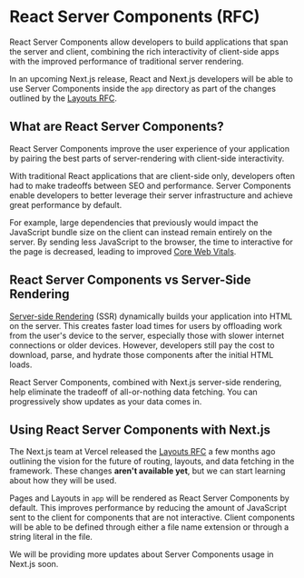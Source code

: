 # React Server Components (RFC)

React Server Components allow developers to build applications that span the server and client, combining the rich interactivity of client-side apps with the improved performance of traditional server rendering.

In an upcoming Next.js release, React and Next.js developers will be able to use Server Components inside the `app` directory as part of the changes outlined by the [Layouts RFC](https://nextjs.org/blog/layouts-rfc).

## What are React Server Components?

React Server Components improve the user experience of your application by pairing the best parts of server-rendering with client-side interactivity.

With traditional React applications that are client-side only, developers often had to make tradeoffs between SEO and performance. Server Components enable developers to better leverage their server infrastructure and achieve great performance by default.

For example, large dependencies that previously would impact the JavaScript bundle size on the client can instead remain entirely on the server. By sending less JavaScript to the browser, the time to interactive for the page is decreased, leading to improved [Core Web Vitals](https://vercel.com/blog/core-web-vitals).

## React Server Components vs Server-Side Rendering

[Server-side Rendering](/docs/basic-features/pages.md#server-side-rendering) (SSR) dynamically builds your application into HTML on the server. This creates faster load times for users by offloading work from the user's device to the server, especially those with slower internet connections or older devices. However, developers still pay the cost to download, parse, and hydrate those components after the initial HTML loads.

React Server Components, combined with Next.js server-side rendering, help eliminate the tradeoff of all-or-nothing data fetching. You can progressively show updates as your data comes in.

## Using React Server Components with Next.js

The Next.js team at Vercel released the [Layouts RFC](https://nextjs.org/blog/layouts-rfc) a few months ago outlining the vision for the future of routing, layouts, and data fetching in the framework. These changes **aren't available yet**, but we can start learning about how they will be used.

Pages and Layouts in `app` will be rendered as React Server Components by default. This improves performance by reducing the amount of JavaScript sent to the client for components that are not interactive. Client components will be able to be defined through either a file name extension or through a string literal in the file.

We will be providing more updates about Server Components usage in Next.js soon.
